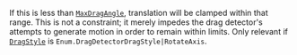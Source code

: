 If this is less than [`MaxDragAngle`](https://create.roblox.com/docs/reference/engine/classes/DragDetector#MaxDragAngle),
translation will be clamped within that range. This is not a constraint;
it merely impedes the drag detector's attempts to generate motion in order
to remain within limits. Only relevant if
[`DragStyle`](https://create.roblox.com/docs/reference/engine/classes/DragDetector#DragStyle) is
`Enum.DragDetectorDragStyle|RotateAxis`.